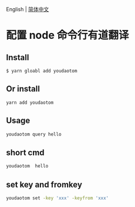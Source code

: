 English | [简体中文](./README.zh-CN.md)

# 配置 node 命令行有道翻译

## Install

```
$ yarn gloabl add youdaotom

```

## Or install

```
yarn add youdaotom
```

## Usage

```sh
youdaotom query hello
```

## short cmd

```sh
youdaotom  hello
```

## set key and fromkey

```sh
youdaotom set -key 'xxx' -keyfrom 'xxx'
```
